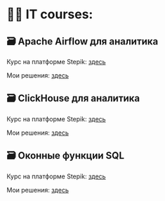 # 👩‍💻 IT courses:

## 🗃️ Apache Airflow для аналитика

Курс на платформе Stepik: [здесь](https://stepik.org/course/99527/syllabus "здесь")


Мои решения: [здесь](https://github.com/Malakhova-Natalya/IT_courses/tree/main/Apache%20Airflow%20для%20аналитика "здесь")

## 🗃️ ClickHouse для аналитика

Курс на платформе Stepik: [здесь](https://stepik.org/course/100210/syllabus "здесь")


Мои решения: [здесь](https://github.com/Malakhova-Natalya/IT_courses/tree/main/ClickHouse%20для%20аналитика "здесь")

## 🗃️ Оконные функции SQL

Курс на платформе Stepik: [здесь](https://stepik.org/course/95367/syllabus "здесь")


Мои решения: [здесь](https://github.com/Malakhova-Natalya/IT_courses/tree/main/Оконные%20функции%20SQL "здесь")
